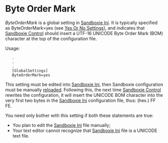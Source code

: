 # Byte Order Mark

_ByteOrderMark_ is a global setting in [Sandboxie Ini](SandboxieIni.md). It is typically specified as ByteOrderMark=yes (see [Yes Or No Settings](YesOrNoSettings.md)), and indicates that [Sandboxie Control](SandboxieControl.md) should insert a UTF-16 UNICODE Byte Order Mark (BOM) character at the top of the configuration file.

Usage:

```
   .
   .
   .
   [GlobalSettings]
   ByteOrderMark=yes
```

This setting must be edited into [Sandboxie Ini](SandboxieIni.md), then Sandboxie configuration must be manually [reloaded](ConfigureMenu.md#reload-configuration). Following this, the next time [Sandboxie Control](SandboxieControl.md) rewrites the configuration, it will insert the UNICODE BOM character into the very first two bytes in the [Sandboxie Ini](SandboxieIni.md) configuration file, thus: (hex.) FF FE.

You need only bother with this setting if both these statements are true:

*   You plan to edit the [Sandboxie Ini](SandboxieIni.md) file manually;
*   Your text editor cannot recognize that [Sandboxie Ini](SandboxieIni.md) file is a UNICODE text file.
